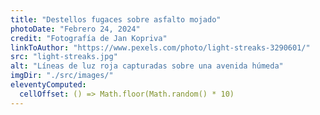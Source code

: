 ```yaml
---
title: "Destellos fugaces sobre asfalto mojado"
photoDate: "Febrero 24, 2024"
credit: "Fotografía de Jan Kopriva"
linkToAuthor: "https://www.pexels.com/photo/light-streaks-3290601/"
src: "light-streaks.jpg"
alt: "Líneas de luz roja capturadas sobre una avenida húmeda"
imgDir: "./src/images/"
eleventyComputed:
  cellOffset: () => Math.floor(Math.random() * 10)
---
```


